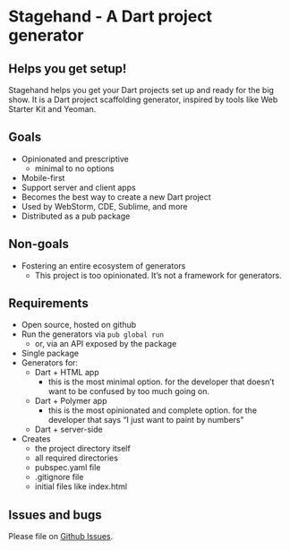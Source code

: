 # Stagehand - A Dart project generator

## Helps you get setup!

Stagehand helps you get your Dart projects set up and ready for the big show.
It is a Dart project scaffolding generator, inspired by tools like Web Starter Kit and Yeoman.

## Goals

* Opinionated and prescriptive
  * minimal to no options
* Mobile-first
* Support server and client apps
* Becomes the best way to create a new Dart project
* Used by WebStorm, CDE, Sublime, and more
* Distributed as a pub package

## Non-goals

* Fostering an entire ecosystem of generators
  * This project is too opinionated. It’s not a framework for generators.

## Requirements

* Open source, hosted on github
* Run the generators via `pub global run`
  * or, via an API exposed by the package
* Single package
* Generators for:
  * Dart + HTML app
    * this is the most minimal option. for the developer that doesn’t want to be confused by too much going on.
  * Dart + Polymer app
    * this is the most opinionated and complete option. for the developer that says “I just want to paint by numbers”
  * Dart + server-side
* Creates
  * the project directory itself
  * all required directories
  * pubspec.yaml file
  * .gitignore file
  * initial files like index.html

## Issues and bugs

Please file on [Github Issues](https://github.com/sethladd/stagehand/issues).
